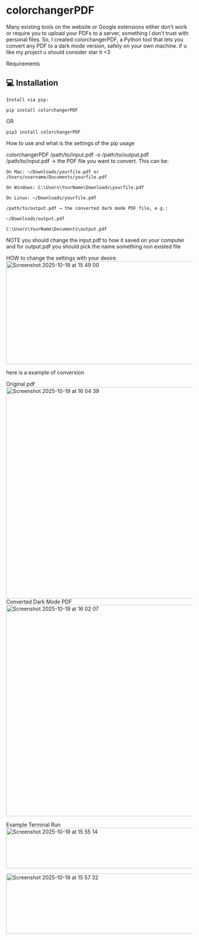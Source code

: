 # colorchangerPDF
Many existing tools on the website or Google extensions either don’t work or require you to upload your PDFs to a server, something I don’t trust with personal files. So, I created colorchangerPDF, a Python tool that lets you convert any PDF to a dark mode version, safely on your own machine.
if u like my project u should consider star it <3

Requirements 
## 💻 Installation

```
Install via pip:
```
```
pip install colorchangerPDF
```
OR 
```
pip3 install colorchangerPDF
```


How to use and what is the settings of the pip usage


colorchangerPDF /path/to/input.pdf -o /path/to/output.pdf
/path/to/input.pdf → the PDF file you want to convert. This can be:
```
On Mac: ~/Downloads/yourfile.pdf or /Users/username/Documents/yourfile.pdf

On Windows: C:\Users\YourName\Downloads\yourfile.pdf

On Linux: ~/Downloads/yourfile.pdf

/path/to/output.pdf → the converted dark mode PDF file, e.g.:

~/Downloads/output.pdf

C:\Users\YourName\Documents\output.pdf
```
NOTE you should change the input.pdf to how it saved on your computer and for output.pdf you should pick the name something non existed file


HOW to change the settings with your desire.
<img width="506" height="277" alt="Screenshot 2025-10-19 at 15 49 00" src="https://github.com/user-attachments/assets/2f560e7e-91f4-48d5-aeed-a9e865e776cf" />


here is a example of conversion 

Original pdf
<img width="678" height="569" alt="Screenshot 2025-10-19 at 16 04 39" src="https://github.com/user-attachments/assets/2bcba79b-0f6d-43e1-a723-c1a9b11a2ff0" />
Converted Dark Mode PDF
<img width="678" height="569" alt="Screenshot 2025-10-19 at 16 02 07" src="https://github.com/user-attachments/assets/605280f8-b840-486b-bb1b-33479c3407b6" />



Example Terminal Run
<img width="567" height="109" alt="Screenshot 2025-10-19 at 15 55 14" src="https://github.com/user-attachments/assets/b71be267-ca8e-49ff-a04b-d9fd58c849ea" />

<img width="562" height="162" alt="Screenshot 2025-10-19 at 15 57 32" src="https://github.com/user-attachments/assets/7d19257a-181d-4a4d-9e0c-4d14252ffd88" />


